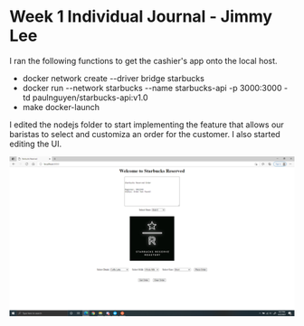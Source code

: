 # Week 1 Individual Journal - Jimmy Lee

I ran the following functions to get the cashier's app onto the local host.
* docker network create --driver bridge starbucks
* docker run --network starbucks --name starbucks-api -p 3000:3000 -td paulnguyen/starbucks-api:v1.0
* make docker-launch

I edited the nodejs folder to start implementing the feature that allows our baristas to select and customiza an order for the customer. I also started editing the UI. 

![Cashier's App](week1_journals/images/jlp1.png)
